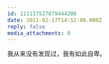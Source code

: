 ```yaml
---
id: 111137527879444206
date: 2011-02-17T14:52:00.000Z
reply: false
media_attachments: 0
---
```


我从来没有发现过，我有如此自卑。 ​​​​

